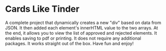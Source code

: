 # Cards Like Tinder
A complete project that dynamically creates a new "div" based on data from JSON. 
It then added each element's innerHTML value to the two arrays.
At the end, it allows you to view the list of approved and rejected elements. It enables saving to pdf or printing.
It does not require any additional packages. It works straight out of the box.
Have fun and enjoy!
